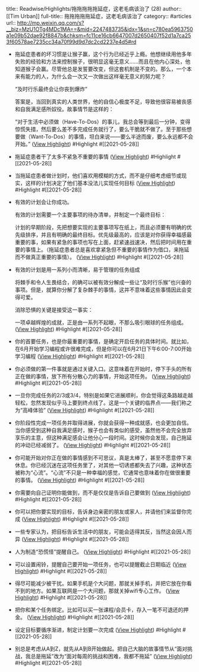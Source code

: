 title:: Readwise/Highlights/拖拖拖拖拖延症，这老毛病该治了 (28)
author:: [[Tim Urban]]
full-title:: 拖拖拖拖拖延症，这老毛病该治了
category:: #articles
url:: http://mp.weixin.qq.com/s?__biz=MzU1OTg4MDc1MA==&mid=2247483735&idx=1&sn=c780ea5963750a1e09b52dae92f8847b&chksm=fc11ce16cb6647007d2650407f52d1a7ca253f60578ae7235cc34a70f99d9d7dc2cd2237e4d5#rd

- 拖延症患者的坏习惯是让猴子赢，这个行为已经近乎上瘾。他想继续用他多年失败的经验和方法来控制猴子，很明显这毫无意义……而且在他内心深处，他知道猴子会赢。尽管他总是发誓要改变，但这套机制是不变的。那么，一个本来有能力的人，为什么会一次又一次做出这样毫无意义的努力呢？
  
  “及时行乐最终会让你丧到爆炸”
  
  答案是，当回到真实的人类世界，他的自信心极度不足，导致他很容易被丧感和自我满足感所奴役。故事情节是这样的：
  
  “对于生活中必须做（Have-To-Dos）的事儿，我总会等到最后一分钟，变得惊慌失措，然后要么差不多完成任务就行了，要么干脆就不做了。至于那些想要做（Want-To-Dos）的事情，坦白来说——要么半途而废，要么永远都不会开始。” ([View Highlight](https://instapaper.com/read/1415664041/16515937)) #Highlight #[[2021-05-28]]
- 拖延症患者干了太多不紧急不重要的事情 ([View Highlight](https://instapaper.com/read/1415664041/16515938)) #Highlight #[[2021-05-28]]
- 当拖延症患者做计划时，他们喜欢用模糊的方式，而不是仔细考虑细节或现实，这样的计划决定了他们基本没法儿实现任何目标 ([View Highlight](https://instapaper.com/read/1415664041/16515939)) #Highlight #[[2021-05-28]]
- 有效的计划会让你成功。
  
  有效的计划需要一个主要事项的待办清单，并制定一个最终目标：
  
  计划的早期阶段，先把想要实现的主要事项写在纸上，而且必须要有明确的优先级排序，并且有明确的最终目标。优先级最高的，应该是对你获得幸福感最重要的事，如果有紧急的事项也写在上面，赶紧速战速决，然后把时间用在重要的事情上。（拖延症患者总是喜欢拿紧急但不重要的事情作为借口，来拖延而不做真正重要的事情）。 ([View Highlight](https://instapaper.com/read/1415664041/16515943)) #Highlight #[[2021-05-28]]
- 有效的计划是用一系列小而清晰，易于管理的任务组成
  
  将棘手和令人生畏结合，的确可以被有效分解成一些让“及时行乐猴”也兴奋的事项。但是，就算你分解了复杂棘手的事情，这并不意味着这些事情因此会变得可爱。
  
  消除恐惧的关键是接受这一事实：
  
  一项卓越辉煌的成就，正是由一系列不起眼，不那么吸引眼球的任务组成。 ([View Highlight](https://instapaper.com/read/1415664041/16515946)) #Highlight #[[2021-05-28]]
- 你的首要任务，也是你最重要的事情，是确定开启任务的具体时间。就比如，在6月开始学习编程或许很难完成，但是你可以在6月21日下午6:00-7:00开始学习编程 ([View Highlight](https://instapaper.com/read/1415664041/16515951)) #Highlight #[[2021-05-28]]
- 你必须做的第一件事就是通过关键入口。这意味着在开始时，停下手头的所有正在做的事情，放下所有分散心力的事情，开始这项任务。 ([View Highlight](https://instapaper.com/read/1415664041/16515954)) #Highlight #[[2021-05-28]]
- 一旦你完成任务的2/3或3/4，特别是如果它进展顺利，你会觉得这条路越走越轻松，忽然发现似乎马上要到终点线了。这是一个关键的临界点——我们称之为“高峰体验” ([View Highlight](https://instapaper.com/read/1415664041/16515957)) #Highlight #[[2021-05-28]]
- 你阶段性完成一项任务并取得进展，你就会获得一种成就感，也会更加自信。当你感受到这种自我满足感时，猴子也会有类似的感受，虽然他不会完全放弃享乐的主意，但这种满足感会让他分心一段时间。这时候你会发现，自己拖延的冲动已经减弱了。 ([View Highlight](https://instapaper.com/read/1415664041/16515959)) #Highlight #[[2021-05-28]]
- 你可能开始对你正在做的事情感到不可思议，真是太棒了，甚至不愿意停下来休息。你已经沉迷在这项任务里了，对其他一切诱惑都失去了兴趣，这种状态被称为“心流”。“心流”不只是一种幸福的感觉，它通常也意味着你在做很重要的事情。 ([View Highlight](https://instapaper.com/read/1415664041/16515963)) #Highlight #[[2021-05-28]]
- 你需要向自己证明你能做到，而不是仅仅是告诉自己要做到 ([View Highlight](https://instapaper.com/read/1415664041/16515964)) #Highlight #[[2021-05-28]]
- 你可以把你要实现的目标，告诉身边亲密的朋友或家人，并请他们来监督你完成 ([View Highlight](https://instapaper.com/read/1415664041/16515968)) #Highlight #[[2021-05-28]]
- 一些专家认为，把目标告诉生活中的朋友，可能会适得其反，当然这会因人而异 ([View Highlight](https://instapaper.com/read/1415664041/16515969)) #Highlight #[[2021-05-28]]
- 人为制造“恐慌怪”提醒自己。 ([View Highlight](https://instapaper.com/read/1415664041/16515970)) #Highlight #[[2021-05-28]]
- 可以设置闹铃，提醒自己要开始一项任务，也可以提醒截止日期临近 ([View Highlight](https://instapaper.com/read/1415664041/16515973)) #Highlight #[[2021-05-28]]
- 得尽可能减少被干扰。如果手机是个大问题，那就关掉手机，并把它放在你看不到的地方。如果互联网是一个大问题，那就关掉wifi专心工作。 ([View Highlight](https://instapaper.com/read/1415664041/16515975)) #Highlight #[[2021-05-28]]
- 把你和某个任务绑定。比如可以买一张课程/会员卡，存入一笔不可退还的押金。 ([View Highlight](https://instapaper.com/read/1415664041/16515977)) #Highlight #[[2021-05-28]]
- 设定目标要循序渐进，制定计划要一次完成 ([View Highlight](https://instapaper.com/read/1415664041/16515978)) #Highlight #[[2021-05-28]]
- 别总是考虑从A到Z，就先从A到B开始做起。把自己大脑的故事情节从“面对挑战，我总是拖延”改为“面对每周的挑战和困难，我都不拖延” ([View Highlight](https://instapaper.com/read/1415664041/16515979)) #Highlight #[[2021-05-28]]